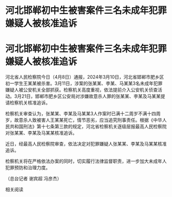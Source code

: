 # 河北邯郸初中生被害案件三名未成年犯罪嫌疑人被核准追诉

# 河北邯郸初中生被害案件三名未成年犯罪嫌疑人被核准追诉

河北省人民检察院今日（4月8日）通报，2024年3月10日，河北省邯郸市肥乡区初一学生王某某被杀害。3月11日，涉案的张某某、李某、马某某3名未成年犯罪嫌疑人被公安机关全部抓获。检察机关高度重视，依法提前介入公安机关侦查活动。3月21日，邯郸市肥乡区公安局对涉嫌故意杀人罪的张某某、李某及马某某提请检察机关核准追诉。

检察机关审查认为，张某某、李某及马某某3人作案时已满十二周岁不满十四周岁，故意杀人致被害人王某某死亡，情节恶劣，应当追究刑事责任。根据《中华人民共和国刑法》第十七条第三款的规定，河北省检察机关逐级层报最高人民检察院对张某某、李某及马某某核准追诉。

近日，经最高人民检察院审查，依法决定对犯罪嫌疑人张某某、李某及马某某核准追诉。

检察机关将在严格依法办案的同时，切实履行法律监督职责，进一步加大未成年人犯罪预防和治理力度。

（总台记者 谢宾超 冯彦杰）

相关阅读

